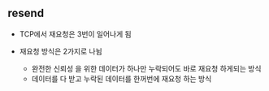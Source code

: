 ## resend

* TCP에서 재요청은 3번이 일어나게 됨

* 재요청 방식은 2가지로 나뉨
    * 완전한 신뢰성 을 위한 데이터가 하나만 누락되어도 바로 재요청 하게되는 방식
    * 데이터를 다 받고 누락된 데이터를 한꺼번에 재요청 하는 방식